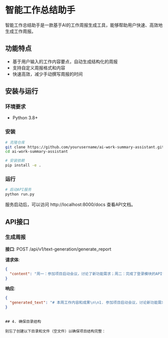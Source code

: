 # 智能工作总结助手

智能工作总结助手是一款基于AI的工作周报生成工具，能够帮助用户快速、高效地生成工作周报。

## 功能特点

- 基于用户输入的工作内容要点，自动生成结构化的周报
- 支持自定义周报格式和内容
- 快速高效，减少手动撰写周报的时间

## 安装与运行

### 环境要求

- Python 3.8+

### 安装

```bash
# 克隆仓库
git clone https://github.com/yourusername/ai-work-summary-assistant.git
cd ai-work-summary-assistant

# 安装依赖
pip install -e .
```

### 运行

```bash
# 启动API服务
python run.py
```

服务启动后，可以访问 http://localhost:8000/docs 查看API文档。

## API接口

### 生成周报

**接口**: POST /api/v1/text-generation/generate_report

**请求体**:
```json
{
  "content": "周一：参加项目启动会议，讨论了新功能需求；周二：完成了登录模块的API设计；周三：实现了用户认证功能；周四：修复了3个bug；周五：完成代码审核并部署测试环境。"
}
```

**响应**:
```json
{
  "generated_text": "# 本周工作内容和成果\n\n1. 参加项目启动会议，讨论新功能需求\n2. 完成登录模块API设计\n3. 实现用户认证功能\n4. 修复3个bug\n5. 完成代码审核并部署测试环境\n\n# 下周工作计划\n\n1. 继续实现剩余API功能\n2. 进行单元测试编写\n3. 准备集成测试\n\n# 工作心得\n\n本周项目进展顺利，团队配合良好，需要继续保持高效的工作节奏。"
}
```
```

## 4. 确保目录结构

别忘了创建以下目录和文件（空文件）以确保项目结构完整：


